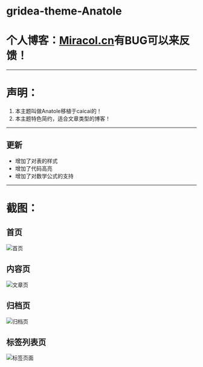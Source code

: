 # gridea-theme-Anatole
# 个人博客：[Miracol.cn](https://miracol.cn)有BUG可以来反馈！
***
# 声明：
1. 本主题叫做Anatole移植于caicai的！
2. 本主题特色简约，适合文章类型的博客！
***
## 更新
- 增加了对表的样式
- 增加了代码高亮
- 增加了对数学公式的支持
***
# 截图：

## 首页
![首页](https://i.loli.net/2019/08/07/Wy1vDlLEc5YHeCh.jpg)
## 内容页
![文章页](https://i.loli.net/2019/08/07/zmpdI2ArfC8cUas.jpg)
## 归档页
![归档页](https://i.loli.net/2019/08/07/56d7cTaet9GIZs3.jpg)
## 标签列表页
![标签页面](https://i.loli.net/2019/08/07/B9zGmTOKIxNnCZH.jpg)
